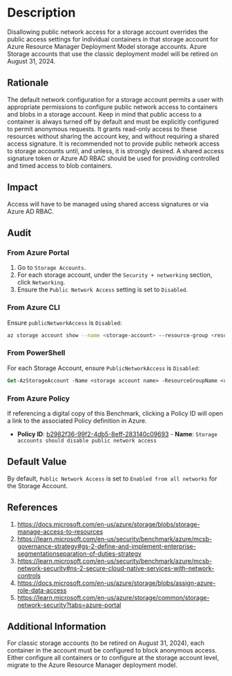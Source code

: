 # Description

Disallowing public network access for a storage account overrides the public access settings for individual containers in that storage account for Azure Resource Manager Deployment Model storage accounts. Azure Storage accounts that use the classic deployment model will be retired on August 31, 2024.

## Rationale

The default network configuration for a storage account permits a user with appropriate permissions to configure public network access to containers and blobs in a storage account. Keep in mind that public access to a container is always turned off by default and must be explicitly configured to permit anonymous requests. It grants read-only access to these resources without sharing the account key, and without requiring a shared access signature. It is recommended not to provide public network access to storage accounts until, and unless, it is strongly desired. A shared access signature token or Azure AD RBAC should be used for providing controlled and timed access to blob containers.

## Impact

Access will have to be managed using shared access signatures or via Azure AD RBAC.

## Audit

### From Azure Portal

1. Go to `Storage Accounts`.
2. For each storage account, under the `Security + networking` section, click `Networking`.
3. Ensure the `Public Network Access` setting is set to `Disabled`.

### From Azure CLI

Ensure `publicNetworkAccess` is `Disabled`:

```sh
az storage account show --name <storage-account> --resource-group <resource-group> --query "{publicNetworkAccess:publicNetworkAccess}"
```

### From PowerShell

For each Storage Account, ensure `PublicNetworkAccess` is `Disabled`:

```ps
Get-AzStorageAccount -Name <storage account name> -ResourceGroupName <resource group name> |select PublicNetworkAccess
```

### From Azure Policy

If referencing a digital copy of this Benchmark, clicking a Policy ID will open a link to the associated Policy definition in Azure.

- **Policy ID**: [b2982f36-99f2-4db5-8eff-283140c09693](https://portal.azure.com/#view/Microsoft_Azure_Policy/PolicyDetailBlade/definitionId/%2Fproviders%2FMicrosoft.Authorization%2FpolicyDefinitions%b2982f36-99f2-4db5-8eff-283140c09693) - **Name**: `Storage accounts should disable public network access`

## Default Value

By default, `Public Network Access` is set to `Enabled from all networks` for the Storage Account.

## References

1. <https://docs.microsoft.com/en-us/azure/storage/blobs/storage-manage-access-to-resources>
2. <https://learn.microsoft.com/en-us/security/benchmark/azure/mcsb-governance-strategy#gs-2-define-and-implement-enterprise-segmentationseparation-of-duties-strategy>
3. <https://learn.microsoft.com/en-us/security/benchmark/azure/mcsb-network-security#ns-2-secure-cloud-native-services-with-network-controls>
4. <https://docs.microsoft.com/en-us/azure/storage/blobs/assign-azure-role-data-access>
5. <https://learn.microsoft.com/en-us/azure/storage/common/storage-network-security?tabs=azure-portal>

## Additional Information

For classic storage accounts (to be retired on August 31, 2024), each container in the account must be configured to block anonymous access. Either configure all containers or to configure at the storage account level, migrate to the Azure Resource Manager deployment model.
